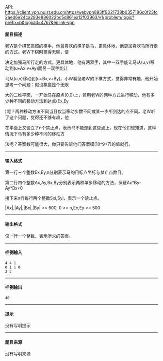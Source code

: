 API: https://client.vpn.nuist.edu.cn/https/webvpn893ff9021738b0357186c0f23fc2aed6e24ca283e886022bc5d861ea12f03963/v1/problem/logic?prefix=b&logicId=4767&enlink-vpn

#### 题目描述

老W是个棋艺高超的棋手，他最喜欢的棋子是马，更具体地，他更加喜欢马所行走的方式。老W下棋时觉得无聊，便

决定加强马所行走的方式，更具体地，他有两双手，其中一双手能让马从(u,v)移动到(u+Ax,v+Ay)而另一双手能让

马从(u,v)移动到(u+Bx,v+By)。小W看见老W的下棋方式，觉得非常有趣，他开始思考一个问题：假设棋盘是个无限

大的二维平面，一开始马在原点(0,0)上，若用老W的两种方式进行移动，他有多少种不同的移动方法到达点(Ex,Ey

)呢？两种移动方法不同当且仅当移动步数不同或某一步所到达的点不同。老W听了这个问题，觉得还不够有趣，他

在平面上又设立了n个禁止点，表示马不能走到这些点上，现在他们想知道，这种情况下马有多少种不同的移动方

法呢？答案数可能很大，你只要告诉他们答案模(10^9+7)的值就行。

---

#### 输入格式

第一行三个整数Ex,Ey,n分别表示马的目标点坐标与禁止点数目。

第二行四个整数Ax,Ay,Bx,By分别表示两种单步移动的方法，保证Ax\*By-Ay\*Bx≠0

接下来n行每行两个整数Sxi,Syi，表示一个禁止点。

|Ax|,|Ay|,|Bx|,|By| <= 500, 0 <= n,Ex,Ey <= 500

---

#### 输出格式

仅一行一个整数，表示所求的答案。

---

#### 样例输入
```
4 4 1
0 1 1 0
2 3
```

---

#### 样例输出
```
40
```

---

#### 提示

没有写明提示

---

#### 题目来源

没有写明来源